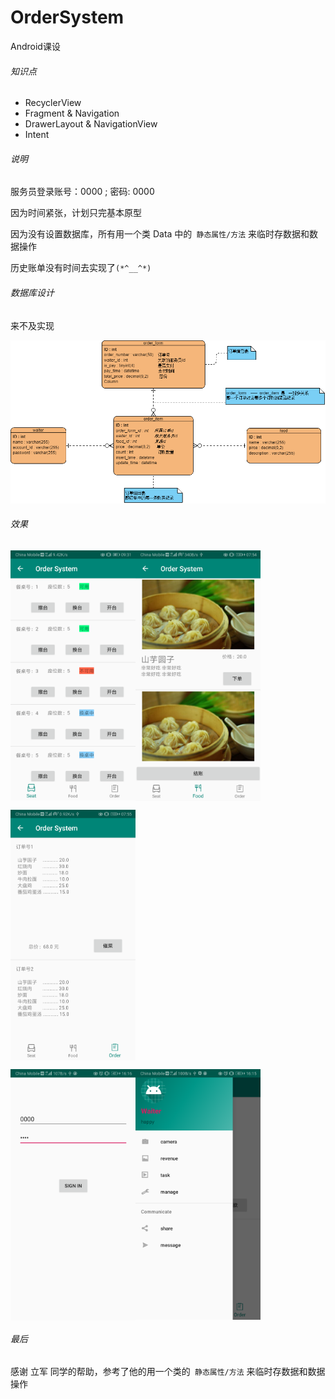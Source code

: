 # OrderSystem

Android课设

###### 知识点
+ RecyclerView
+ Fragment & Navigation
+ DrawerLayout & NavigationView
+ Intent

###### 说明

服务员登录账号：0000 ; 密码: 0000

因为时间紧张，计划只完基本原型

因为没有设置数据库，所有用一个类 Data 中的` 静态属性/方法` 来临时存数据和数据操作

历史账单没有时间去实现了`(*^__^*)` 

###### 数据库设计

来不及实现

![](https://raw.githubusercontent.com/zhanyeye/Figure-bed/img/img/20190614142235.png)

###### 效果

<img align="left" width="200" height="auto" src="https://raw.githubusercontent.com/zhanyeye/Figure-bed/img/img/20190621105758.png"/> <img align="center" width="200" height="auto" src="https://raw.githubusercontent.com/zhanyeye/Figure-bed/img/img/20190621105853.png"/> 

<img align="center" width="200" height="auto" src="https://raw.githubusercontent.com/zhanyeye/Figure-bed/img/img/20190621105925.png"/>



<img align="left" width="200" height="auto" src="https://raw.githubusercontent.com/zhanyeye/Figure-bed/img/img/20190621110242.png"/><img align="center" width="200" height="auto" src="https://raw.githubusercontent.com/zhanyeye/Figure-bed/img/img/20190621110305.png"/>

###### 最后

感谢 立军 同学的帮助，参考了他的用一个类的` 静态属性/方法` 来临时存数据和数据操作
